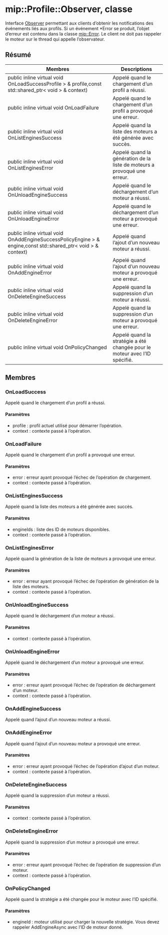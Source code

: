 # <a name="class-mipprofileobserver"></a>mip::Profile::Observer, classe 
Interface [Observer](#classmip_1_1_profile_1_1_observer) permettant aux clients d’obtenir les notifications des événements liés aux profils.
Si un événement *Error se produit, l’objet d’erreur est contenu dans la classe [mip::Error](#classmip_1_1_error). Le client ne doit pas rappeler le moteur sur le thread qui appelle l’observateur.
## <a name="summary"></a>Résumé
 Membres                        | Descriptions                                
--------------------------------|---------------------------------------------
public inline virtual void OnLoadSuccessProfile > & profile,const std::shared_ptr< void > & context) | Appelé quand le chargement d’un profil a réussi.
public inline virtual void OnLoadFailure | Appelé quand le chargement d’un profil a provoqué une erreur.
public inline virtual void OnListEnginesSuccess | Appelé quand la liste des moteurs a été générée avec succès.
public inline virtual void OnListEnginesError | Appelé quand la génération de la liste de moteurs a provoqué une erreur.
public inline virtual void OnUnloadEngineSuccess | Appelé quand le déchargement d’un moteur a réussi.
public inline virtual void OnUnloadEngineError | Appelé quand le déchargement d’un moteur a provoqué une erreur.
public inline virtual void OnAddEngineSuccessPolicyEngine > & engine,const std::shared_ptr< void > & context) | Appelé quand l’ajout d’un nouveau moteur a réussi.
public inline virtual void OnAddEngineError | Appelé quand l’ajout d’un nouveau moteur a provoqué une erreur.
public inline virtual void OnDeleteEngineSuccess | Appelé quand la suppression d’un moteur a réussi.
public inline virtual void OnDeleteEngineError | Appelé quand la suppression d’un moteur a provoqué une erreur.
public inline virtual void OnPolicyChanged | Appelé quand la stratégie a été changée pour le moteur avec l’ID spécifié.
## <a name="members"></a>Membres
### <a name="onloadsuccess"></a>OnLoadSuccess
Appelé quand le chargement d’un profil a réussi.
#### <a name="parameters"></a>Paramètres
* profile : profil actuel utilisé pour démarrer l’opération. 
* context : contexte passé à l’opération.
### <a name="onloadfailure"></a>OnLoadFailure
Appelé quand le chargement d’un profil a provoqué une erreur.
#### <a name="parameters"></a>Paramètres
* error : erreur ayant provoqué l’échec de l’opération de chargement. 
* context : contexte passé à l’opération.
### <a name="onlistenginessuccess"></a>OnListEnginesSuccess
Appelé quand la liste des moteurs a été générée avec succès.
#### <a name="parameters"></a>Paramètres
* engineIds : liste des ID de moteurs disponibles. 
* context : contexte passé à l’opération.
### <a name="onlistengineserror"></a>OnListEnginesError
Appelé quand la génération de la liste de moteurs a provoqué une erreur.
#### <a name="parameters"></a>Paramètres
* error : erreur ayant provoqué l’échec de l’opération de génération de la liste des moteurs. 
* context : contexte passé à l’opération.
### <a name="onunloadenginesuccess"></a>OnUnloadEngineSuccess
Appelé quand le déchargement d’un moteur a réussi.
#### <a name="parameters"></a>Paramètres
* context : contexte passé à l’opération.
### <a name="onunloadengineerror"></a>OnUnloadEngineError
Appelé quand le déchargement d’un moteur a provoqué une erreur.
#### <a name="parameters"></a>Paramètres
* error : erreur ayant provoqué l’échec de l’opération de déchargement d’un moteur. 
* context : contexte passé à l’opération.
### <a name="onaddenginesuccess"></a>OnAddEngineSuccess
Appelé quand l’ajout d’un nouveau moteur a réussi.
### <a name="onaddengineerror"></a>OnAddEngineError
Appelé quand l’ajout d’un nouveau moteur a provoqué une erreur.
#### <a name="parameters"></a>Paramètres
* error : erreur ayant provoqué l’échec de l’opération d’ajout d’un moteur. 
* context : contexte passé à l’opération.
### <a name="ondeleteenginesuccess"></a>OnDeleteEngineSuccess
Appelé quand la suppression d’un moteur a réussi.
#### <a name="parameters"></a>Paramètres
* context : contexte passé à l’opération.
### <a name="ondeleteengineerror"></a>OnDeleteEngineError
Appelé quand la suppression d’un moteur a provoqué une erreur.
#### <a name="parameters"></a>Paramètres
* error : erreur ayant provoqué l’échec de l’opération de suppression d’un moteur. 
* context : contexte passé à l’opération.
### <a name="onpolicychanged"></a>OnPolicyChanged
Appelé quand la stratégie a été changée pour le moteur avec l’ID spécifié.
#### <a name="parameters"></a>Paramètres
* engineId : moteur utilisé pour charger la nouvelle stratégie. Vous devez rappeler AddEngineAsync avec l’ID de moteur donné.